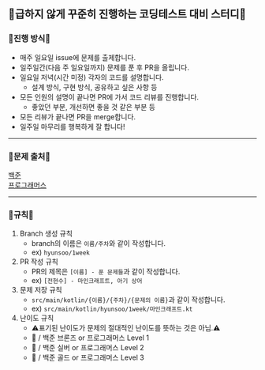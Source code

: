 ## 🐌급하지 않게 꾸준히 진행하는 코딩테스트 대비 스터디🐢

### 🌟진행 방식🌟

- 매주 일요일 issue에 문제를 출제합니다.
- 일주일간(다음 주 일요일까지) 문제를 푼 후 PR을 올립니다.
- 일요일 저녁(시간 미정) 각자의 코드를 설명합니다.
  - 설계 방식, 구현 방식, 공유하고 싶은 사항 등
- 모든 인원의 설명이 끝나면 PR에 가서 코드 리뷰를 진행합니다.
  - 좋았던 부분, 개선하면 좋을 것 같은 부분 등
- 모든 리뷰가 끝나면 PR을 merge합니다.
- 일주일 마무리를 행복하게 잘 합니다!

--- 

### 👊문제 출처👊

[백준](https://www.acmicpc.net/)  
[프로그래머스](https://school.programmers.co.kr/learn/challenges)

---

### 🤙규칙🤙

1. Branch 생성 규칙
    - branch의 이름은 `이름/주차`와 같이 작성합니다.
    - ex) `hyunsoo/1week`
2. PR 작성 규칙 
   - PR의 제목은 ` [이름] - 푼 문제들 `과 같이 작성합니다.
   - ex) `[전현수] - 마인크래프트, 아기 상어`
3. 문제 저장 규칙
   - `src/main/kotlin/{이름}/{주차}/{문제의 이름}`과 같이 작성합니다.
   - ex) `src/main/kotlin/hyunsoo/1week/마인크래프트.kt`
4. 난이도 규칙 
   - ⚠️표기된 난이도가 문제의 절대적인 난이도를 뜻하는 것은 아님.⚠️
   - 🥉 / 백준 브론즈 or 프로그래머스 Level 1
   - 🥈 / 백준 실버 or 프로그래머스 Level 2
   - 🥇 / 백준 골드 or 프로그래머스 Level 3
     
